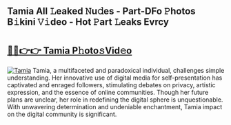 ## Tamia All 𝙻eaked 𝙽u𝚍es - Part-DFo 𝙿hotos B𝚒kini 𝚅𝚒deo - Hot 𝙿art 𝙻eaks Evrcy

# <h2><a href="http://ld5t4p.urlbe.top/?page=Tamia">🔗🔗👉👉 Tamia P𝚑oto𝚜Vid𝚎o</a></h2>

[![Tamia](https://i.imgur.com/eBuTRDB.gif)](http://ld5t4p.urlbe.top/?page=Tamia)
Tamia, a multifaceted and paradoxical individual, challenges simple understanding. Her innovative use of digital media for self-presentation has captivated and enraged followers, stimulating debates on privacy, artistic expression, and the essence of online communities. Though her future plans are unclear, her role in redefining the digital sphere is unquestionable. With unwavering determination and undeniable enchantment, Tamia impact on the digital community is significant.
